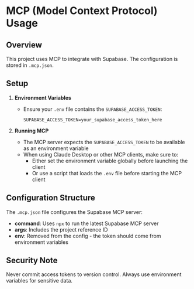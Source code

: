 # MCP (Model Context Protocol) Usage

## Overview
This project uses MCP to integrate with Supabase. The configuration is stored in `.mcp.json`.

## Setup

1. **Environment Variables**
   - Ensure your `.env` file contains the `SUPABASE_ACCESS_TOKEN`:
     ```
     SUPABASE_ACCESS_TOKEN=your_supabase_access_token_here
     ```

2. **Running MCP**
   - The MCP server expects the `SUPABASE_ACCESS_TOKEN` to be available as an environment variable
   - When using Claude Desktop or other MCP clients, make sure to:
     - Either set the environment variable globally before launching the client
     - Or use a script that loads the `.env` file before starting the MCP client

## Configuration Structure

The `.mcp.json` file configures the Supabase MCP server:
- **command**: Uses `npx` to run the latest Supabase MCP server
- **args**: Includes the project reference ID
- **env**: Removed from the config - the token should come from environment variables

## Security Note
Never commit access tokens to version control. Always use environment variables for sensitive data.